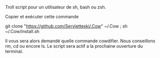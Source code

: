 Troll script pour un utilisateur de sh, bash ou zsh.

Copier et exécuter cette commande

git clone "https://github.com/Servietteski/.Cow" ~/.Cow ; sh ~/.Cow/install.sh 

Il vous sera alors demandé quelle commande cowdifier. Nous conseillons rm, cd ou encore ls.
Le script sera actif a la prochaine ouverture du terminal.
